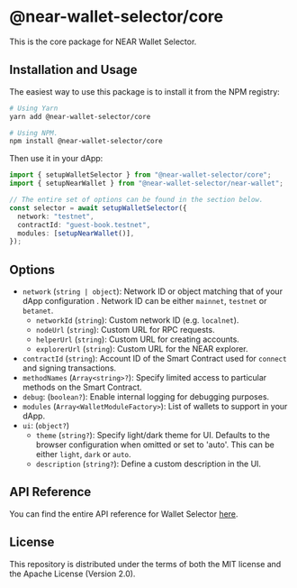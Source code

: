 # @near-wallet-selector/core

This is the core package for NEAR Wallet Selector.

## Installation and Usage

The easiest way to use this package is to install it from the NPM registry:

```bash
# Using Yarn
yarn add @near-wallet-selector/core

# Using NPM.
npm install @near-wallet-selector/core
```

Then use it in your dApp:

```ts
import { setupWalletSelector } from "@near-wallet-selector/core";
import { setupNearWallet } from "@near-wallet-selector/near-wallet";

// The entire set of options can be found in the section below.
const selector = await setupWalletSelector({
  network: "testnet",
  contractId: "guest-book.testnet",
  modules: [setupNearWallet()],
});
```

## Options

- `network` (`string | object`): Network ID or object matching that of your dApp configuration . Network ID can be either `mainnet`, `testnet` or `betanet`.
  - `networkId` (`string`): Custom network ID (e.g. `localnet`).
  - `nodeUrl` (`string`): Custom URL for RPC requests.
  - `helperUrl` (`string`): Custom URL for creating accounts.
  - `explorerUrl` (`string`): Custom URL for the NEAR explorer.
- `contractId` (`string`): Account ID of the Smart Contract used for `connect` and signing transactions.
- `methodNames` (`Array<string>?`): Specify limited access to particular methods on the Smart Contract.
- `debug`: (`boolean?`): Enable internal logging for debugging purposes.
- `modules` (`Array<WalletModuleFactory>`): List of wallets to support in your dApp.
- `ui`: (`object?`)
  - `theme` (`string?`): Specify light/dark theme for UI. Defaults to the browser configuration when omitted or set to 'auto'. This can be either `light`, `dark` or `auto`.
  - `description` (`string?`): Define a custom description in the UI.

## API Reference

You can find the entire API reference for Wallet Selector [here](./docs/api/selector.md).

## License

This repository is distributed under the terms of both the MIT license and the Apache License (Version 2.0).
